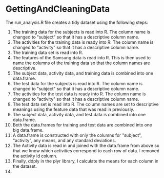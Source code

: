 GettingAndCleaningData
======================

The run_analysis.R file creates a tidy dataset using the following steps:
<ol>
<li>The training data for the subjects is read into R. The column name is changed to "subject" so that it has a descriptive column name.</li>
<li>The activities for the training data is ready into R. The column name is changed to "activity" so that it has a descriptive column name.</li>
<li>The training data set is read into R.</li>
<li>The features of the Samsung data is read into R. This is then used to name the columns of the training data so that the column names are descriptive.</li>
<li>The subject data, activity data, and training data is combined into one data.frame.</li>
<li>The test data for the subjects is read into R. The column name is changed to "subject" so that it has a descriptive column name.</li>
<li>The activities for the test data is ready into R. The column name is changed to "activity" so that it has a descriptive column name.</li>
<li>The test data set is read into R. The column names are set to descriptive meanings using the feature data that was read in previously.</li>
<li>The subject data, activity data, and test data is combined into one data.frame.</li>
<li>Both the data.frames for training and test data are combined into one big data.frame.</li>
<li>A data.frame is constructed with only the columns for "subject", "activity", any means, and any standard deviations.</li>
<li>The Activity data is read in and joined with the data.frame from above so that we know which activities correspond to each row of data. I removed the activity id column.</li>
<li>Finally, ddply in the plyr library, I calculate the means for each column in the dataset.<li>
</ol>